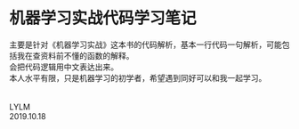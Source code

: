 # 机器学习实战代码学习笔记
主要是针对《机器学习实战》这本书的代码解析，基本一行代码一句解析，可能包括我在查资料前不懂的函数的解释。<br>
会把代码逻辑用中文表达出来。<br>
本人水平有限，只是机器学习的初学者，希望遇到同好可以和我一起学习。<br><br><br>
LYLM<br>2019.10.18


